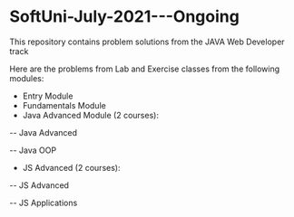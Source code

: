# SoftUni-July-2021---Ongoing
This repository contains problem solutions from the JAVA Web Developer track

Here are the problems from Lab and Exercise classes from the following modules:

* Entry Module
* Fundamentals Module
* Java Advanced Module (2 courses):

-- Java Advanced

-- Java OOP

* JS Advanced (2 courses):

-- JS Advanced

-- JS Applications

